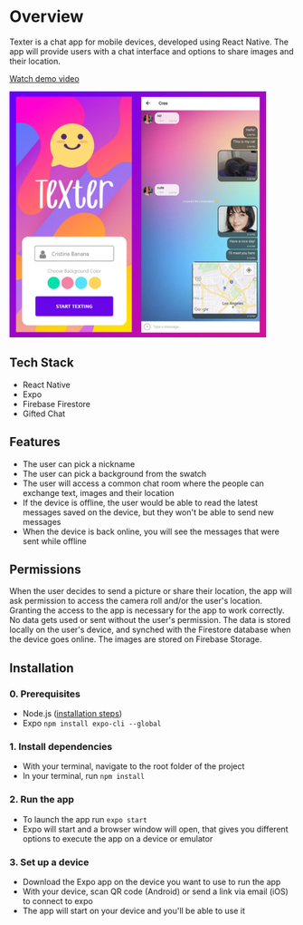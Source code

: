 # Overview

Texter is a chat app for mobile devices, developed using React Native. The app will provide users with a chat interface and options to share images and their location.

[Watch demo video](https://youtu.be/v2cBHqAgDdA)

<img width="454" height="434" src="https://github.com/MichiyoYo/texter/blob/main/demo/texter-screenshot.jpg" alt="A screenshot of the app's screens">

## Tech Stack

- React Native
- Expo
- Firebase Firestore
- Gifted Chat

## Features

- The user can pick a nickname
- The user can pick a background from the swatch
- The user will access a common chat room where the people can exchange text, images and their location
- If the device is offline, the user would be able to read the latest messages saved on the device, but they won't be able to send new messages
- When the device is back online, you will see the messages that were sent while offline

## Permissions

When the user decides to send a picture or share their location, the app will ask permission to access the camera roll and/or the user's location.
Granting the access to the app is necessary for the app to work correctly.
No data gets used or sent without the user's permission.
The data is stored locally on the user's device, and synched with the Firestore database when the device goes online.
The images are stored on Firebase Storage.

## Installation

### 0. Prerequisites

- Node.js ([installation steps](https://nodejs.org/en/download/))
- Expo `npm install expo-cli --global`

### 1. Install dependencies

- With your terminal, navigate to the root folder of the project
- In your terminal, run `npm install`

### 2. Run the app

- To launch the app run `expo start`
- Expo will start and a browser window will open, that gives you different options to execute the app on a device or emulator

### 3. Set up a device

- Download the Expo app on the device you want to use to run the app
- With your device, scan QR code (Android) or send a link via email (iOS) to connect to expo
- The app will start on your device and you'll be able to use it
